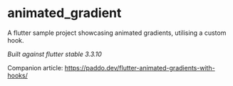 # animated_gradient

A flutter sample project showcasing animated gradients, utilising a custom hook.

_Built against flutter stable 3.3.10_

Companion article: https://paddo.dev/flutter-animated-gradients-with-hooks/
